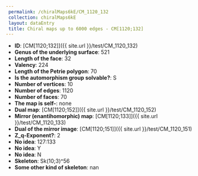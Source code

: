 ```yaml
--- 
 permalink: /chiralMaps6kE/CM_1120_132 
 collection: chiralMaps6kE
 layout: dataEntry
 title: Chiral maps up to 6000 edges - CM[1120;132]
---
```


- **ID**: [CM[1120;132]]({{ site.url }}/test/CM_1120_132)
- **Genus of the underlying surface**: 521
- **Length of the face**: 32
- **Valency**: 224
- **Length of the Petrie polygon**: 70
- **Is the automorphism group solvable?**: S
- **Number of vertices**: 10
- **Number of edges**: 1120
- **Number of faces**: 70
- **The map is self-**: none
- **Dual map**: [CM[1120;152]]({{ site.url }}/test/CM_1120_152)
- **Mirror (enantihomorphic) map**: [CM[1120;133]]({{ site.url }}/test/CM_1120_133)
- **Dual of the mirror image**: [CM[1120;151]]({{ site.url }}/test/CM_1120_151)
- **Z_q-Exponent?**: 2
- **No idea**:  127:133
- **No idea**: Y
- **No idea**: N
- **Skeleton**: Sk(10;3)^56
- **Some other kind of skeleton**: nan
